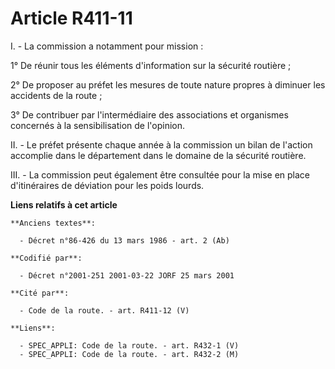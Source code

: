 # Article R411-11

I. - La commission a notamment pour mission :

1° De réunir tous les éléments d'information sur la sécurité routière ;

2° De proposer au préfet les mesures de toute nature propres à diminuer les accidents de la route ;

3° De contribuer par l'intermédiaire des associations et organismes concernés à la sensibilisation de l'opinion.

II. - Le préfet présente chaque année à la commission un bilan de l'action accomplie dans le département dans le domaine de
la sécurité routière.

III. - La commission peut également être consultée pour la mise en place d'itinéraires de déviation pour les poids lourds.

**Liens relatifs à cet article**

	**Anciens textes**:

	  - Décret n°86-426 du 13 mars 1986 - art. 2 (Ab)

	**Codifié par**:

	  - Décret n°2001-251 2001-03-22 JORF 25 mars 2001

	**Cité par**:

	  - Code de la route. - art. R411-12 (V)

	**Liens**:

	  - SPEC_APPLI: Code de la route. - art. R432-1 (V)
	  - SPEC_APPLI: Code de la route. - art. R432-2 (M)
